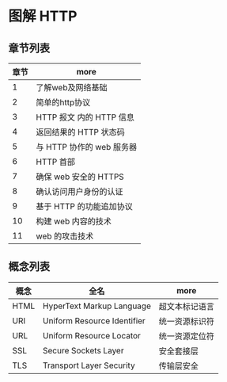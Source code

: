 # 图解 HTTP

## 章节列表

章节 | more
-- | ------------------
1  | 了解web及网络基础
2  | 简单的http协议
3  | HTTP 报文 内的 HTTP 信息
4  | 返回结果的 HTTP 状态码
5  | 与 HTTP 协作的 web 服务器
6  | HTTP 首部
7  | 确保 web 安全的 HTTPS
8  | 确认访问用户身份的认证
9  | 基于 HTTP 的功能追加协议
10 | 构建 web 内容的技术
11 | web 的攻击技术

## 概念列表

概念   | 全名                          | more
---- | --------------------------- | -------
HTML | HyperText Markup Language   | 超文本标记语言
URI  | Uniform Resource Identifier | 统一资源标识符
URL  | Uniform Resource Locator    | 统一资源定位符
SSL  | Secure Sockets Layer        | 安全套接层
TLS  | Transport Layer Security    | 传输层安全
